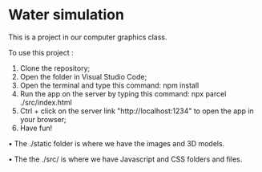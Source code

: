 # Water simulation

This is a project in our computer graphics class.

To use this project : 

1. Clone the repository;
2. Open the folder in Visual Studio Code;
3. Open the terminal and type this command: npm install
4. Run the app on the server by typing this command: npx parcel ./src/index.html
5. Ctrl + click on the server link "http://localhost:1234" to open the app in your browser;
6. Have fun!

• The ./static folder is where we have the images and 3D models.

• The the ./src/ is where we have Javascript and CSS folders and files.
